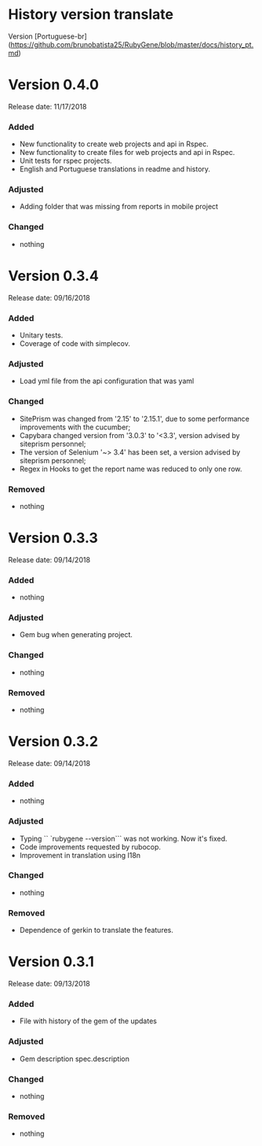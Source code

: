 # History version translate

  Version [Portuguese-br] (https://github.com/brunobatista25/RubyGene/blob/master/docs/history_pt.md)


# Version 0.4.0
Release date: 11/17/2018

### Added

- New functionality to create web projects and api in Rspec.
- New functionality to create files for web projects and api in Rspec.
- Unit tests for rspec projects.
- English and Portuguese translations in readme and history.

### Adjusted

- Adding folder that was missing from reports in mobile project

### Changed

- nothing

# Version 0.3.4
Release date: 09/16/2018

### Added

- Unitary tests.
- Coverage of code with simplecov.

### Adjusted

- Load yml file from the api configuration that was yaml

### Changed

- SitePrism was changed from '2.15' to '2.15.1', ​​due to some performance improvements with the cucumber;
- Capybara changed version from '3.0.3' to '<3.3', version advised by siteprism personnel;
- The version of Selenium '~> 3.4' has been set, a version advised by siteprism personnel;
- Regex in Hooks to get the report name was reduced to only one row.

### Removed

- nothing

# Version 0.3.3
Release date: 09/14/2018

### Added

- nothing

### Adjusted

- Gem bug when generating project.


### Changed

- nothing

### Removed

- nothing

# Version 0.3.2
Release date: 09/14/2018

### Added

- nothing

### Adjusted

- Typing `` `rubygene --version``` was not working. Now it's fixed.
- Code improvements requested by rubocop.
- Improvement in translation using I18n

### Changed

- nothing

### Removed

- Dependence of gerkin to translate the features.

# Version 0.3.1
Release date: 09/13/2018

### Added

- File with history of the gem of the updates

### Adjusted

- Gem description spec.description

### Changed

- nothing

### Removed

- nothing
